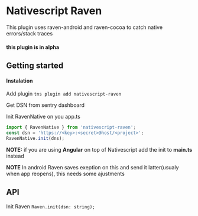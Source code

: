 # Nativescript Raven
This plugin uses raven-android and raven-cocoa to catch native errors/stack traces

#### this plugin is in alpha
## Getting started

#### Instalation
Add plugin
`tns plugin add nativescript-raven`

Get DSN from sentry dashboard


Init RavenNative on you app.ts

```ts
import { RavenNative } from 'nativescript-raven';
const dsn = 'https://<key>:<secret>@host/<project>';
RavenNative.init(dns);
```
**NOTE:** if you are using **Angular** on top of Nativescript add the init to **main.ts** instead
 
**NOTE** In android Raven saves exeption on this and send it latter(usualy when app reopens), this needs some ajustments

## API
Init Raven
`Raven.init(dsn: string);`







